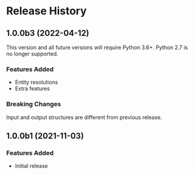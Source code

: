 # Release History

## 1.0.0b3 (2022-04-12)

This version and all future versions will require Python 3.6+. Python 2.7 is no longer supported.

### Features Added
* Entity resolutions
* Extra features

### Breaking Changes
Input and output structures are different from previous release.

## 1.0.0b1 (2021-11-03)

### Features Added
* Initial release
